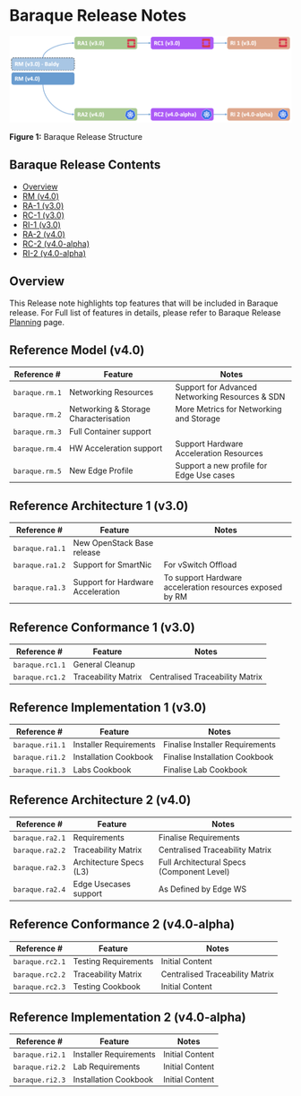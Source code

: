 # Baraque Release Notes

![**Figure 1:** Baraque Release Structure](../figures/cntt_baraque_release.png) <!-- width="85%" -->

**Figure 1:** Baraque Release Structure

## Baraque Release Contents
* [Overview](#overview)
* [RM (v4.0)](#rm)
* [RA-1 (v3.0)](#ra1)
* [RC-1 (v3.0)](#rc1)
* [RI-1 (v3.0)](#ri1)
* [RA-2 (v4.0)](#ra2)
* [RC-2 (v4.0-alpha)](#rc2)
* [RI-2 (v4.0-alpha)](#ra2)

## Overview

This Release note highlights top features that will be included in Baraque release. For Full list of features in details, please refer to Baraque Release [Planning](https://wiki.lfnetworking.org/display/LN/CNTT+Baraque) page.

## Reference Model (v4.0)

| Reference # 	    | Feature 	                              | Notes 	                                        |
|-------------	    |-----------------	                      |-------	                                        |
| `baraque.rm.1` 	| Networking Resources 	                  | Support for Advanced Networking Resources & SDN	|
| `baraque.rm.2` 	| Networking & Storage Characterisation   | More Metrics for Networking and Storage         |
| `baraque.rm.3` 	| Full Container support                  | 	                                            |
| `baraque.rm.4` 	| HW Acceleration support 	              | Support Hardware Acceleration Resources 	    |
| `baraque.rm.5` 	| New Edge Profile 	                      | Support a new profile for Edge Use cases 	    |

## Reference Architecture 1 (v3.0)

| Reference # 	    | Feature 	                        | Notes                                                    |
|-------------	    |-----------------	                |-------                                                   |
| `baraque.ra1.1` 	| New OpenStack Base release 	    |                                                          |
| `baraque.ra1.2` 	| Support for SmartNic  	        | For vSwitch Offload 	                                   |
| `baraque.ra1.3` 	| Support for Hardware Acceleration | To support Hardware acceleration resources exposed by RM |


## Reference Conformance 1 (v3.0)


| Reference # 	    | Feature 	            | Notes 	                        |
|-------------	    |-----------------	    |-------	                        |
| `baraque.rc1.1` 	| General Cleanup 	    |  	                                |
| `baraque.rc1.2` 	| Traceability Matrix	| Centralised Traceability Matrix 	|

## Reference Implementation 1 (v3.0)


| Reference # 	    | Feature 	                | Notes 	                        |
|-------------	    |-----------------	        |-------	                        |
| `baraque.ri1.1` 	| Installer Requirements 	| Finalise Installer Requirements 	|
| `baraque.ri1.2` 	| Installation Cookbook 	| Finalise Installation Cookbook 	|
| `baraque.ri1.3` 	| Labs Cookbook 	        | Finalise Lab Cookbook 	        |

## Reference Architecture 2 (v4.0)

| Reference # 	    | Feature 	                | Notes 	                                 |
|-------------	    |-----------------	        |-------	                                 |
| `baraque.ra2.1` 	| Requirements 	            | Finalise Requirements 	                 |
| `baraque.ra2.2` 	| Traceability Matrix	    | Centralised Traceability Matrix	         |
| `baraque.ra2.3` 	| Architecture Specs (L3) 	| Full Architectural Specs (Component Level) |
| `baraque.ra2.4`   | Edge Usecases support 	| As Defined by Edge WS 	                 |

## Reference Conformance 2 (v4.0-alpha)

| Reference # 	    | Feature 	            | Notes 	                        |
|-------------	    |-----------------	    |-------	                        |
| `baraque.rc2.1` 	| Testing Requirements 	| Initial Content 	                |
| `baraque.rc2.2` 	| Traceability Matrix 	| Centralised Traceability Matrix 	|
| `baraque.rc2.3` 	| Testing Cookbook 	    | Initial Content 	                |

## Reference Implementation 2 (v4.0-alpha)

| Reference # 	    | Feature 	                | Notes 	        |
|-------------	    |-----------------	        |-------	        |
| `baraque.ri2.1` 	| Installer Requirements 	| Initial Content  	|
| `baraque.ri2.2` 	| Lab Requirements 	        | Initial Content 	|
| `baraque.ri2.3` 	| Installation Cookbook 	| Initial Content 	|

